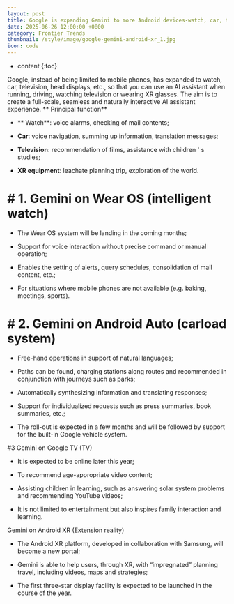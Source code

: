 ```yaml
---
layout: post
title: Google is expanding Gemini to more Android devices-watch, car, television and XR head shows
date: 2025-06-26 12:00:00 +0800
category: Frontier Trends
thumbnail: /style/image/google-gemini-android-xr_1.jpg
icon: code
---
```

* content
{:toc}

Google, instead of being limited to mobile phones, has expanded to watch, car, television, head displays, etc., so that you can use an AI assistant when running, driving, watching television or wearing XR glasses.
The aim is to create a full-scale, seamless and naturally interactive AI assistant experience.
** Principal function**

- ** Watch**: voice alarms, checking of mail contents;

- **Car**: voice navigation, summing up information, translation messages;

- **Television**: recommendation of films, assistance with children ' s studies;

- **XR equipment**: leachate planning trip, exploration of the world.

# # 1. Gemini on Wear OS (intelligent watch)

- The Wear OS system will be landing in the coming months;

- Support for voice interaction without precise command or manual operation;

- Enables the setting of alerts, query schedules, consolidation of mail content, etc.;

- For situations where mobile phones are not available (e.g. baking, meetings, sports).


# # 2. Gemini on Android Auto (carload system)

- Free-hand operations in support of natural languages;

- Paths can be found, charging stations along routes and recommended in conjunction with journeys such as parks;

- Automatically synthesizing information and translating responses;

- Support for individualized requests such as press summaries, book summaries, etc.;

- The roll-out is expected in a few months and will be followed by support for the built-in Google vehicle system.


#3 Gemini on Google TV (TV)

- It is expected to be online later this year;

- To recommend age-appropriate video content;

- Assisting children in learning, such as answering solar system problems and recommending YouTube videos;

- It is not limited to entertainment but also inspires family interaction and learning.

Gemini on Android XR (Extension reality)

- The Android XR platform, developed in collaboration with Samsung, will become a new portal;

- Gemini is able to help users, through XR, with “impregnated” planning travel, including videos, maps and strategies;

- The first three-star display facility is expected to be launched in the course of the year.

